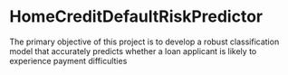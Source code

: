 # HomeCreditDefaultRiskPredictor
The primary objective of this project is to develop a robust classification model that accurately predicts whether a loan applicant is likely to experience payment difficulties 

